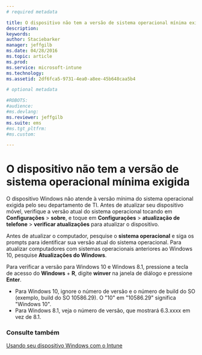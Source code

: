 ```yaml
---
# required metadata

title: O dispositivo não tem a versão de sistema operacional mínima exigida | Microsoft Intune
description:
keywords:
author: Staciebarker
manager: jeffgilb
ms.date: 04/28/2016
ms.topic: article
ms.prod:
ms.service: microsoft-intune
ms.technology:
ms.assetid: 2df6fca5-9731-4ea0-a8ee-45b648caa5b4

# optional metadata

#ROBOTS:
#audience:
#ms.devlang:
ms.reviewer: jeffgilb
ms.suite: ems
#ms.tgt_pltfrm:
#ms.custom:

---
```



# O dispositivo não tem a versão de sistema operacional mínima exigida

O dispositivo Windows não atende à versão mínima do sistema operacional exigida pelo seu departamento de TI. Antes de atualizar seu dispositivo móvel, verifique a versão atual do sistema operacional tocando em **Configurações** &gt; **sobre**, e toque em **Configurações** &gt; **atualização de telefone** &gt; **verificar atualizações** para atualizar o dispositivo.

Antes de atualizar o computador, pesquise o **sistema operacional** e siga os prompts para identificar sua versão atual do sistema operacional. Para atualizar computadores com sistemas operacionais anteriores ao Windows 10, pesquise **Atualizações do Windows**.

Para verificar a versão para Windows 10 e Windows 8.1, pressione a tecla de acesso do **Windows** + **R**, digite **winver** na janela de diálogo e pressione **Enter**.

- Para Windows 10, ignore o número de versão e o número de build do SO (exemplo, build do SO 10586.29). O "10" em "10586.29" significa "Windows 10".
- Para Windows 8.1, veja o número de versão, que mostrará 6.3.xxxx em vez de 8.1.

### Consulte também
[Usando seu dispositivo Windows com o Intune](using-your-windows-device-with-intune.md)

<!--HONumber=May16_HO1-->


